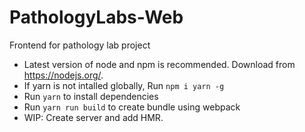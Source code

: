 # PathologyLabs-Web
Frontend for pathology lab project

* Latest version of node and npm is recommended. Download from https://nodejs.org/.
* If yarn is not intalled globally, Run `npm i yarn -g `
* Run `yarn` to install dependencies
* Run `yarn run build` to create bundle using webpack
* WIP: Create server and add HMR.

